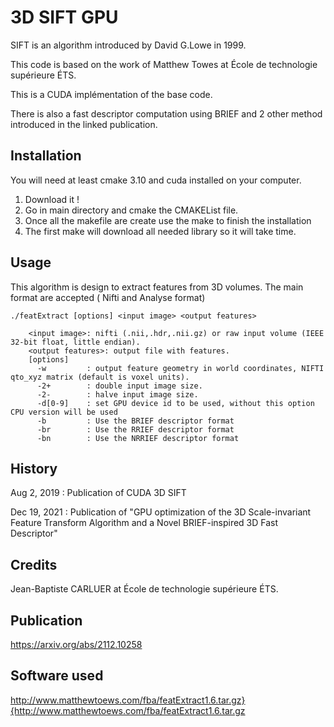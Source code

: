 <snippet>
  <content>
  
# 3D SIFT GPU

SIFT is an algorithm introduced by David G.Lowe in 1999.
	  
This code is based on the work of Matthew Towes at École de technologie supérieure ÉTS.
	  
This is a CUDA implémentation of the base code. 
	  
There is also a fast descriptor computation using BRIEF and 2 other method introduced in the linked publication.

## Installation

You will need at least cmake 3.10 and cuda installed on your computer. 
1. Download it !
2. Go in main directory and cmake the CMAKEList file. 
3. Once all the makefile are create use the make to finish the installation
4. The first make will download all needed library so it will take time.

## Usage

This algorithm is design to extract features from 3D volumes. The main format are accepted ( Nifti and Analyse format)

    ./featExtract [options] <input image> <output features>
  
		<input image>: nifti (.nii,.hdr,.nii.gz) or raw input volume (IEEE 32-bit float, little endian).
		<output features>: output file with features.
		[options]
		  -w         : output feature geometry in world coordinates, NIFTI qto_xyz matrix (default is voxel units).
		  -2+        : double input image size.
		  -2-        : halve input image size.
		  -d[0-9]    : set GPU device id to be used, without this option CPU version will be used
		  -b         : Use the BRIEF descriptor format
		  -br        : Use the RRIEF descriptor format
		  -bn        : Use the NRRIEF descriptor format

## History

Aug 2, 2019 : Publication of CUDA 3D SIFT

Dec 19, 2021 : Publication of "GPU optimization of the 3D Scale-invariant Feature Transform Algorithm and a Novel BRIEF-inspired 3D Fast Descriptor"

## Credits

Jean-Baptiste CARLUER at École de technologie supérieure ÉTS.

## Publication

https://arxiv.org/abs/2112.10258

## Software used
http://www.matthewtoews.com/fba/featExtract1.6.tar.gz}{http://www.matthewtoews.com/fba/featExtract1.6.tar.gz

</content>
</snippet>

